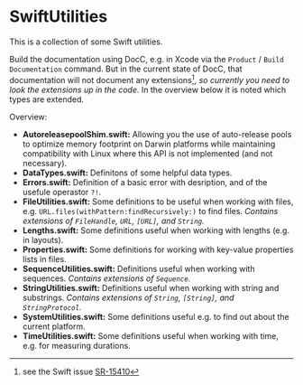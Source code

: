 # SwiftUtilities

This is a collection of some Swift utilities.

Build the documentation using DocC, e.g. in Xcode via the `Product` / `Build Documentation` command. But in the current state of DocC, that documentation will not document any extensions[^1], _so currently you need to look the extensions up in the code._ In the overview below it is noted which types are extended.

[^1]: see the Swift issue [SR-15410](https://github.com/apple/swift-docc/issues/210)

Overview:

- **AutoreleasepoolShim.swift:** Allowing you the use of auto-release pools to optimize memory footprint on Darwin platforms while maintaining compatibility with Linux where this API is not implemented (and not necessary).
- **DataTypes.swift:** Definitons of some helpful data types.
- **Errors.swift:** Definition of a basic error with desription, and of the usefule operastor `?!`.
- **FileUtilities.swift:** Some definitions to be useful when working with files, e.g. `URL.files(withPattern:findRecursively:)` to find files. _Contains extensions of `FileHandle`, `URL`, `[URL]`, and `String`._
- **Lengths.swift:** Some definitions useful when working with lengths (e.g. in layouts).
- **Properties.swift:** Some definitions for working with key-value properties lists in files.
- **SequenceUtilities.swift:** Definitions useful when working with sequences. _Contains extensions of `Sequence`._
- **StringUtilities.swift:** Definitions useful when working with string and substrings. _Contains extensions of `String`, `[String]`, and `StringProtocol`._
- **SystemUtilities.swift:** Some definitions useful e.g. to find out about the current platform.
- **TimeUtilities.swift:** Some definitions useful when working with time, e.g. for measuring durations.
